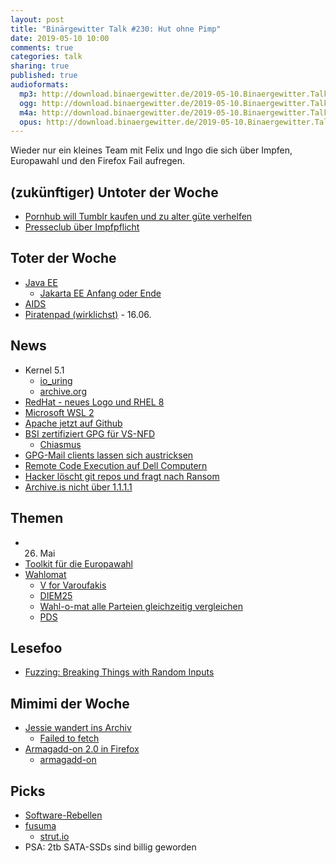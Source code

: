 ```yaml
---
layout: post
title: "Binärgewitter Talk #230: Hut ohne Pimp"
date: 2019-05-10 10:00
comments: true
categories: talk
sharing: true
published: true
audioformats:
  mp3: http://download.binaergewitter.de/2019-05-10.Binaergewitter.Talk.230.mp3
  ogg: http://download.binaergewitter.de/2019-05-10.Binaergewitter.Talk.230.ogg
  m4a: http://download.binaergewitter.de/2019-05-10.Binaergewitter.Talk.230.m4a
  opus: http://download.binaergewitter.de/2019-05-10.Binaergewitter.Talk.230.opus
---
```

Wieder nur ein kleines Team mit Felix und Ingo die sich über Impfen, Europawahl und den Firefox Fail aufregen.

## (zukünftiger) Untoter der Woche
- [Pornhub will Tumblr kaufen und zu alter güte verhelfen]( https://arstechnica.com/information-technology/2019/05/pornhub-wants-to-buy-tumblr-and-restore-site-to-former-porn-filled-glory/ )
- [Presseclub über Impfpflicht](https://www1.wdr.de/daserste/presseclub/sendungen/impfpflicht-106.html )

## Toter der Woche
- [Java EE](https://headcrashing.wordpress.com/2019/05/03/negotiations-failed-how-oracle-killed-java-ee/amp/)
  * [Jakarta EE Anfang oder Ende](https://www.heise.de/developer/artikel/Jakarta-EE-Der-Anfang-vom-Ende-oder-die-Chance-fuer-einen-Neuanfang-4413537.html )
- [AIDS]( https://www.theguardian.com/society/2019/may/02/end-to-aids-in-sight-as-huge-study-finds-drugs-stop-hiv-transmission )
- [Piratenpad (wirklichst)]( https://www.piratenpad.de/ ) - 16.06.

## News
- Kernel 5.1
  * [io_uring]( https://www.google.com/search?client=firefox-b-d&q=io_uring )
  * [archive.org]( https://web.archive.org/web/20190507010016/http://kernel.dk/io_uring.pdf )
- [RedHat - neues Logo und RHEL 8]( https://www.pro-linux.de/news/1/27041/red-hat-enterprise-linux-8-ver%C3%B6ffentlicht.html )
- [Microsoft WSL 2](https://www.pro-linux.de/news/1/27035/microsoft-k%C3%BCndigt-wsl-2-an.html )
- [Apache jetzt auf Github](https://github.blog/2019-04-29-apache-joins-github-community/ )
- [BSI zertifiziert GPG für VS-NFD]( https://www.bsi.bund.de/DE/Presse/Pressemitteilungen/Presse2019/Gpg4win-mit-VS-NfD-070519.html )
  * [Chiasmus]( https://www.bsi.bund.de/DE/Themen/Kryptografie_Kryptotechnologie/Kryptografie/Chiasmus/chiasmus_node.html )
- [GPG-Mail clients lassen sich austricksen]( https://github.com/RUB-NDS/Johnny-You-Are-Fired )
- [Remote Code Execution auf Dell Computern]( https://d4stiny.github.io/Remote-Code-Execution-on-most-Dell-computers/ )
- [Hacker löscht git repos und fragt nach Ransom]( https://it.slashdot.org/story/19/05/03/225208/a-hacker-is-wiping-git-repositories-and-asking-for-a-ransom )
- [Archive.is nicht über 1.1.1.1]( https://news.ycombinator.com/item?id=19828317 )

## Themen
- 26. Mai
- [Toolkit für die Europawahl]( https://www.pro-linux.de/news/1/27037/mozilla-stellt-firefox-toolkit-f%C3%BCr-die-europawahl-vor.html )
- [Wahlomat]( https://www.wahl-o-mat.de/europawahl2019/ )
  * [V for Varoufakis]( https://www.youtube.com/watch?v=Afl9WFGJE0M )
  * [DIEM25](https://diem25.org/ )
  * [Wahl-o-mat alle Parteien gleichzeitig vergleichen]( https://old.reddit.com/r/de/comments/bk7a82/wahlomat_warum_zum_fick_kann_man_immer_noch_nicht/ )
  * [PDS]( https://www.facebook.com/parteidersorben/ )


## Lesefoo
- [Fuzzing: Breaking Things with Random Inputs]( https://www.fuzzingbook.org/html/Fuzzer.html )

## Mimimi der Woche
- [Jessie wandert ins Archiv]( https://lists.debian.org/debian-devel-announce/2019/03/msg00006.html )
  * [Failed to fetch](https://www.jesusamieiro.com/failed-to-fetch-http-ftp-debian-org-debian-dists-jessie-updates-main-404-not-found/)
- [Armagadd-on 2.0 in Firefox]( https://www.heise.de/newsticker/meldung/Zertifikat-abgelaufen-Firefox-deaktiviert-Add-ons-4413170.html )
  * [armagadd-on]( https://bugzilla.mozilla.org/show_bug.cgi?id=1267318 )

## Picks
- [Software-Rebellen](https://www.arte.tv/de/videos/077346-000-A/software-rebellen/)
- [fusuma]( https://github.com/hiroppy/fusuma )
  * [strut.io]( http://strut.io/editor/index.html)
- PSA: 2tb SATA-SSDs sind billig geworden
